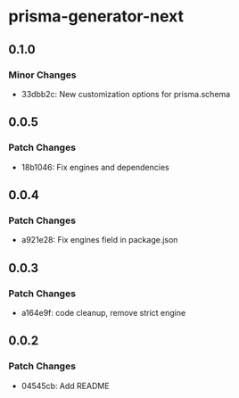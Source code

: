 # prisma-generator-next

## 0.1.0

### Minor Changes

- 33dbb2c: New customization options for prisma.schema

## 0.0.5

### Patch Changes

- 18b1046: Fix engines and dependencies

## 0.0.4

### Patch Changes

- a921e28: Fix engines field in package.json

## 0.0.3

### Patch Changes

- a164e9f: code cleanup, remove strict engine

## 0.0.2

### Patch Changes

- 04545cb: Add README
